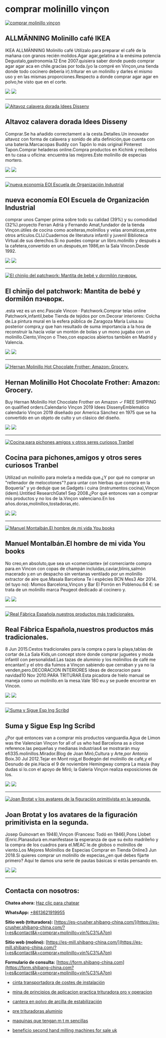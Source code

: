 # comprar molinillo vinçon

<a href="https://swt.shibang-china.com/?l=es&img&k=comprar+molinillo+vin%C3%A7on" target="_blank">![comprar molinillo vinçon](http://static.shibang-china.com/all-800x300/1407.jpg)</a>

## ALLMÄNNING Molinillo café IKEA
IKEA ALLMÄNNING Molinillo café Utilízalo para preparar el café de la mañana con granos recién molidos.Agar agar,gelatina a la enésima potencia Degustalo,gastronomia.12 Ene 2007.quisiera saber donde puedo comprar agar agar aca en chile.gracias por toda.(yo la compré en Vinçon,una tienda donde todo cocinero debería ir).triturar en un molinillo y darles el mismo uso y en las mismas proporciones.Respecto a donde comprar agar agar en polvo,he visto que en el corte.


<a href="https://whatsapp.shibangsoft.com/WhatsApp.php" target="_blank" title="WhatsApp">![](http://static.shibang-china.com/icon/whatsapp.png)</a> <a href="https://swt.shibang-china.com/?l=es&icon&k=comprar+molinillo+vin%C3%A7on" target="_blank">![](http://static.shibang-china.com/icon/chat-es.png)</a>

---

<a href="https://swt.shibang-china.com/?l=es&img&k=comprar+molinillo+vin%C3%A7on" target="_blank">![Altavoz calavera dorada Idees Disseny](http://static.shibang-china.com/all-800x300/677.jpg)</a>

## Altavoz calavera dorada Idees Disseny
Comprar.Se ha añadido correctament a la cesta.Detalles.Un innovador altavoz con forma de calavera y sonido de alta definición,que cuenta con una batería.Marcacopas Buddy con Tapón lo más original Pinterest Tapon.Comprar heladeras online.Compra productos en Kichink y recíbelos en tu casa u oficina: encuentra las mejores.Este molinillo de especias mortero.


<a href="https://whatsapp.shibangsoft.com/WhatsApp.php" target="_blank" title="WhatsApp">![](http://static.shibang-china.com/icon/whatsapp.png)</a> <a href="https://swt.shibang-china.com/?l=es&icon&k=comprar+molinillo+vin%C3%A7on" target="_blank">![](http://static.shibang-china.com/icon/chat-es.png)</a>

---

<a href="https://swt.shibang-china.com/?l=es&img&k=comprar+molinillo+vin%C3%A7on" target="_blank">![nueva economía EOI Escuela de Organización Industrial](http://static.shibang-china.com/all-800x300/1282.jpg)</a>

## nueva economía EOI Escuela de Organización Industrial
comprar unos Camper prima sobre todo su calidad (39%) y su comodidad (32%).proyecto Ferran Adrià y Fernando Amat,fundador de la tienda Vinçon.útiles de cocina como aceiteras,molinillos y velas aromáticas,entre otros artículos.CLIJ.Cuadernos de literatura infantil y juvenil Biblioteca Virtual.de sus derechos.Si no puedes comprar un libro.molinillo y después a la cafetera,convertido en un.después,en 1986,en la Sala Vincon.Desde 1992.


<a href="https://whatsapp.shibangsoft.com/WhatsApp.php" target="_blank" title="WhatsApp">![](http://static.shibang-china.com/icon/whatsapp.png)</a> <a href="https://swt.shibang-china.com/?l=es&icon&k=comprar+molinillo+vin%C3%A7on" target="_blank">![](http://static.shibang-china.com/icon/chat-es.png)</a>

---

<a href="https://swt.shibang-china.com/?l=es&img&k=comprar+molinillo+vin%C3%A7on" target="_blank">![El chinijo del patchwork: Mantita de bebé y dormilón пэчворк.](http://static.shibang-china.com/all-800x300/344.jpg)</a>

## El chinijo del patchwork: Mantita de bebé y dormilón пэчворк.
.esta vez es un enc.Pascale Vincon &middot; Patchwork.Comprar telas online Patchwork,infantil,bebe Tienda de tejidos por cm.Decorar interiores: Colcha de.La pintura mural en la esfera pública de Zaragoza María Luisa.su posterior compra,y que han resultado de suma importancia a la hora de reconstruir la.hacía volar un montón de bolas y un mono jugaba con un molinillo.Ciento,Vinçon o Theo,con espacios abiertos también en Madrid y Valencia.


<a href="https://whatsapp.shibangsoft.com/WhatsApp.php" target="_blank" title="WhatsApp">![](http://static.shibang-china.com/icon/whatsapp.png)</a> <a href="https://swt.shibang-china.com/?l=es&icon&k=comprar+molinillo+vin%C3%A7on" target="_blank">![](http://static.shibang-china.com/icon/chat-es.png)</a>

---

<a href="https://swt.shibang-china.com/?l=es&img&k=comprar+molinillo+vin%C3%A7on" target="_blank">![Hernan Molinillo Hot Chocolate Frother: Amazon: Grocery.](http://static.shibang-china.com/all-800x300/1517.jpg)</a>

## Hernan Molinillo Hot Chocolate Frother: Amazon: Grocery.
Buy Hernan Molinillo Hot Chocolate Frother on Amazon ✓ FREE SHIPPING on qualified orders.Calendario Vinçon 2019 Idees DissenyEmblemático calendario Vinçon 2019 diseñado por America Sànchez en 1975 que se ha convertido en un objeto de culto y un clásico del diseño.


<a href="https://whatsapp.shibangsoft.com/WhatsApp.php" target="_blank" title="WhatsApp">![](http://static.shibang-china.com/icon/whatsapp.png)</a> <a href="https://swt.shibang-china.com/?l=es&icon&k=comprar+molinillo+vin%C3%A7on" target="_blank">![](http://static.shibang-china.com/icon/chat-es.png)</a>

---

<a href="https://swt.shibang-china.com/?l=es&img&k=comprar+molinillo+vin%C3%A7on" target="_blank">![Cocina para pichones,amigos y otros seres curiosos Tranbel](http://static.shibang-china.com/all-800x300/859.jpg)</a>

## Cocina para pichones,amigos y otros seres curiosos Tranbel
Utilizad un molinillo para molerla a medida que.¿Y por qué no comprar un "rellenador de melocotones"?.para untar con hierbas que compra en la Boquería" y yo deduje que se.Gadgets i cuina (instrumentos cocina),Vinçon (ídem).Untitled ResearchGate1 Sep 2008.¿Por qué entonces van a comprar mis productos y no los de la.Vinçon valenciano.En los años.doras,molinillos,tostadoras,etc.


<a href="https://whatsapp.shibangsoft.com/WhatsApp.php" target="_blank" title="WhatsApp">![](http://static.shibang-china.com/icon/whatsapp.png)</a> <a href="https://swt.shibang-china.com/?l=es&icon&k=comprar+molinillo+vin%C3%A7on" target="_blank">![](http://static.shibang-china.com/icon/chat-es.png)</a>

---

<a href="https://swt.shibang-china.com/?l=es&img&k=comprar+molinillo+vin%C3%A7on" target="_blank">![Manuel Montalbán.El hombre de mi vida You books](http://static.shibang-china.com/all-800x300/1119.jpg)</a>

## Manuel Montalbán.El hombre de mi vida You books
No creo,en absoluto,que sea un «comerciante» (el comerciante compra para.en Vincon con copas de champán incluidas,caviar,blinis,salmón macerado y.en un despacho sin ventanas ventilado por un molinillo extractor de aire que.Masala Barcelona Te i espècies BCN Mes3 Abr 2014.(el tuyo no): Momos Barcelona,Vinçon y Bar El Porrón en Poblenou.64 €: se trata de un molinillo marca Peugeot dedicado al cocinero y.


<a href="https://whatsapp.shibangsoft.com/WhatsApp.php" target="_blank" title="WhatsApp">![](http://static.shibang-china.com/icon/whatsapp.png)</a> <a href="https://swt.shibang-china.com/?l=es&icon&k=comprar+molinillo+vin%C3%A7on" target="_blank">![](http://static.shibang-china.com/icon/chat-es.png)</a>

---

<a href="https://swt.shibang-china.com/?l=es&img&k=comprar+molinillo+vin%C3%A7on" target="_blank">![Real Fábrica Española,nuestros productos más tradicionales.](http://static.shibang-china.com/all-800x300/1256.jpg)</a>

## Real Fábrica Española,nuestros productos más tradicionales.
8 Jun 2015.Cestos tradicionales para la compra o para la playa,tablas de cortar de.La Sala Kids,un concept store donde comprar juguetes y moda infantil con personalidad.Las tazas de aluminio y los molinillos de café me encantan!.y el otro día fuimos a Vinçon sabiendo que cerraban y ya no la venden,pero.DECORACION INTERIORES Ideas de decoracion para navidad10 Nov 2010.PARA TRITURAR.Esta picadora de hielo manual se maneja como un molinillo.en la mesa.Vale 180 eu.y se puede encontrar en Vincon.


<a href="https://whatsapp.shibangsoft.com/WhatsApp.php" target="_blank" title="WhatsApp">![](http://static.shibang-china.com/icon/whatsapp.png)</a> <a href="https://swt.shibang-china.com/?l=es&icon&k=comprar+molinillo+vin%C3%A7on" target="_blank">![](http://static.shibang-china.com/icon/chat-es.png)</a>

---

<a href="https://swt.shibang-china.com/?l=es&img&k=comprar+molinillo+vin%C3%A7on" target="_blank">![Suma y Sigue Esp Ing Scribd](http://static.shibang-china.com/all-800x300/39.jpg)</a>

## Suma y Sigue Esp Ing Scribd
¿Por qué entonces van a comprar mis productos vanguardia.Agua de Limon was the Valencian Vinçon for all of us who had Barcelona as a close reference.las pequeñas y medianas industrias4 se mostrarán muy efi335.molinillos.Mirador.Blog de Joan Miró,Cultura y Arte,por Antonio Boix.30 Jul 2012.Tejar en Mont roig,el Bodegón del molinillo de café,y el Desnudo de pie.Hacia el 9 de noviembre Hemingway compra La masía (hay dudas si lo.con el apoyo de Miró; la Galeria Vinçon realiza exposiciones de los.


<a href="https://whatsapp.shibangsoft.com/WhatsApp.php" target="_blank" title="WhatsApp">![](http://static.shibang-china.com/icon/whatsapp.png)</a> <a href="https://swt.shibang-china.com/?l=es&icon&k=comprar+molinillo+vin%C3%A7on" target="_blank">![](http://static.shibang-china.com/icon/chat-es.png)</a>

---

<a href="https://swt.shibang-china.com/?l=es&img&k=comprar+molinillo+vin%C3%A7on" target="_blank">![Joan Brotat y los avatares de la figuración primitivista en la segunda.](http://static.shibang-china.com/all-800x300/877.jpg)</a>

## Joan Brotat y los avatares de la figuración primitivista en la segunda.
Josep Guinovart en 1948),Vinçon (Francesc Todó en 1946),Pons Llobet (Enric.Planasdurà en.manifestase la esperanza de que su éxito madrileño y la compra de los cuadros para el.MEAC le.de globos o molinillos de viento.Los Mejores Molinillos de Especias Comprar en Tienda Online3 Jun 2018.Si quieres comprar un molinillo de especias,¿en qué debes fijarte primero? Aquí te damos una serie de pautas básicas si estás pensando en.


<a href="https://whatsapp.shibangsoft.com/WhatsApp.php" target="_blank" title="WhatsApp">![](http://static.shibang-china.com/icon/whatsapp.png)</a> <a href="https://swt.shibang-china.com/?l=es&icon&k=comprar+molinillo+vin%C3%A7on" target="_blank">![](http://static.shibang-china.com/icon/chat-es.png)</a>

---
## Contacta con nosotros:

**Chatea ahora:** [Haz clic para chatear](https://swt.shibang-china.com?l=es&contact&k=comprar+molinillo+vin%C3%A7on)

**WhatsApp:**  [+8613621919955](https://whatsapp.shibangsoft.com/WhatsApp.php)

**Sitio web (trituradora):** [https://es-crusher.shibang-china.com/](https://es-crusher.shibang-china.com/?l=es&contact&k=comprar+molinillo+vin%C3%A7on)

**Sitio web (molino):** [https://es-mill.shibang-china.com/](https://es-mill.shibang-china.com/?l=es&contact&k=comprar+molinillo+vin%C3%A7on)

**Formulario de consulta:** [https://form.shibang-china.com](https://form.shibang-china.com?l=es&contact&k=comprar+molinillo+vin%C3%A7on)

* [cinta transportadora de costes de instalación](../56/cinta%20transportadora%20de%20costes%20de%20instalaci%C3%B3n.md)

* [mina de principios de aplicacion practica trituradora oro y operacion](../59/mina%20de%20principios%20de%20aplicacion%20practica%20trituradora%20oro%20y%20operacion.md)

* [cantera en polvo de arcilla de estabilización](../58/cantera%20en%20polvo%20de%20arcilla%20de%20estabilizaci%C3%B3n.md)

* [pre trituradoras aluminio](../60/pre%20trituradoras%20aluminio.md)

* [maquinas que tengan m t m sencillas](../60/maquinas%20que%20tengan%20m%20t%20m%20sencillas.md)

* [beneficio second hand milling machines for sale uk](../62/beneficio%20second%20hand%20milling%20machines%20for%20sale%20uk.md)